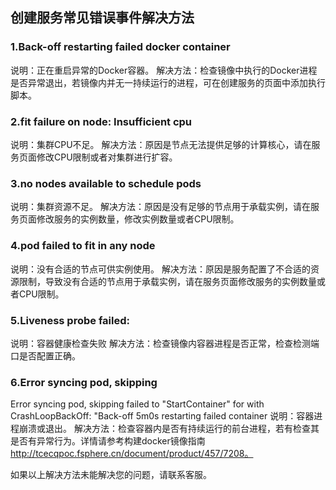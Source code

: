 ## 创建服务常见错误事件解决方法

### 1.Back-off restarting failed docker container
说明：正在重启异常的Docker容器。
解决方法：检查镜像中执行的Docker进程是否异常退出，若镜像内并无一持续运行的进程，可在创建服务的页面中添加执行脚本。

### 2.fit failure on node: Insufficient cpu
说明：集群CPU不足。
解决方法：原因是节点无法提供足够的计算核心，请在服务页面修改CPU限制或者对集群进行扩容。

### 3.no nodes available to schedule pods
说明：集群资源不足。
解决方法：原因是没有足够的节点用于承载实例，请在服务页面修改服务的实例数量，修改实例数量或者CPU限制。

### 4.pod failed to fit in any node
说明：没有合适的节点可供实例使用。
解决方法：原因是服务配置了不合适的资源限制，导致没有合适的节点用于承载实例，请在服务页面修改服务的实例数量或者CPU限制。

### 5.Liveness probe failed: 
说明：容器健康检查失败
解决方法：检查镜像内容器进程是否正常，检查检测端口是否配置正确。

### 6.Error syncing pod, skipping 
Error syncing pod, skipping failed to "StartContainer" for with CrashLoopBackOff: "Back-off 5m0s restarting failed container
说明：容器进程崩溃或退出。
解决方法：检查容器内是否有持续运行的前台进程，若有检查其是否有异常行为。详情请参考构建docker镜像指南 http://tcecqpoc.fsphere.cn/document/product/457/7208。

如果以上解决方法未能解决您的问题，请联系客服。





